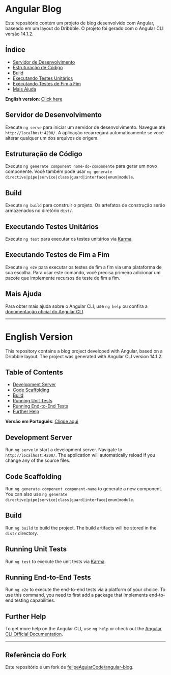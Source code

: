 # Angular Blog

Este repositório contém um projeto de blog desenvolvido com Angular, baseado em um layout do Dribbble. O projeto foi gerado com o Angular CLI versão 14.1.2.

## Índice

- [Servidor de Desenvolvimento](#servidor-de-desenvolvimento)
- [Estruturação de Código](#estruturação-de-código)
- [Build](#build)
- [Executando Testes Unitários](#executando-testes-unitários)
- [Executando Testes de Fim a Fim](#executando-testes-de-fim-a-fim)
- [Mais Ajuda](#mais-ajuda)
  

**English version**: [Click here](#english-version)

## Servidor de Desenvolvimento

Execute `ng serve` para iniciar um servidor de desenvolvimento. Navegue até `http://localhost:4200/`. A aplicação recarregará automaticamente se você alterar qualquer um dos arquivos de origem.

## Estruturação de Código

Execute `ng generate component nome-do-componente` para gerar um novo componente. Você também pode usar `ng generate directive|pipe|service|class|guard|interface|enum|module`.

## Build

Execute `ng build` para construir o projeto. Os artefatos de construção serão armazenados no diretório `dist/`.

## Executando Testes Unitários

Execute `ng test` para executar os testes unitários via [Karma](https://karma-runner.github.io).

## Executando Testes de Fim a Fim

Execute `ng e2e` para executar os testes de fim a fim via uma plataforma de sua escolha. Para usar este comando, você precisa primeiro adicionar um pacote que implemente recursos de teste de fim a fim.

## Mais Ajuda

Para obter mais ajuda sobre o Angular CLI, use `ng help` ou confira a [documentação oficial do Angular CLI](https://angular.io/cli).

---

# English Version

This repository contains a blog project developed with Angular, based on a Dribbble layout. The project was generated with Angular CLI version 14.1.2.

## Table of Contents

- [Development Server](#development-server)
- [Code Scaffolding](#code-scaffolding)
- [Build](#build)
- [Running Unit Tests](#running-unit-tests)
- [Running End-to-End Tests](#running-end-to-end-tests)
- [Further Help](#further-help)

**Versão em Português**: [Clique aqui](#angular-blog)

## Development Server

Run `ng serve` to start a development server. Navigate to `http://localhost:4200/`. The application will automatically reload if you change any of the source files.

## Code Scaffolding

Run `ng generate component component-name` to generate a new component. You can also use `ng generate directive|pipe|service|class|guard|interface|enum|module`.

## Build

Run `ng build` to build the project. The build artifacts will be stored in the `dist/` directory.

## Running Unit Tests

Run `ng test` to execute the unit tests via [Karma](https://karma-runner.github.io).

## Running End-to-End Tests

Run `ng e2e` to execute the end-to-end tests via a platform of your choice. To use this command, you need to first add a package that implements end-to-end testing capabilities.

## Further Help

To get more help on the Angular CLI, use `ng help` or check out the [Angular CLI Official Documentation](https://angular.io/cli).

---

## Referência do Fork

Este repositório é um fork de [felipeAguiarCode/angular-blog](https://github.com/felipeAguiarCode/angular-blog).
